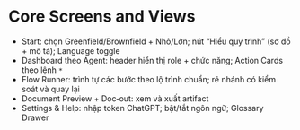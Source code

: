 # Core Screens and Views
- Start: chọn Greenfield/Brownfield + Nhỏ/Lớn; nút “Hiểu quy trình” (sơ đồ + mô tả); Language toggle
- Dashboard theo Agent: header hiển thị role + chức năng; Action Cards theo lệnh `*`
- Flow Runner: trình tự các bước theo lộ trình chuẩn; rẽ nhánh có kiểm soát và quay lại
- Document Preview + Doc‑out: xem và xuất artifact
- Settings & Help: nhập token ChatGPT; bật/tắt ngôn ngữ; Glossary Drawer
